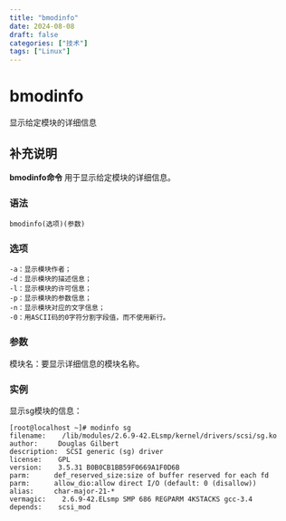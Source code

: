 ```yaml
---
title: "bmodinfo"
date: 2024-08-08
draft: false
categories: ["技术"]
tags: ["Linux"]
---
```

bmodinfo
===

显示给定模块的详细信息

## 补充说明

**bmodinfo命令** 用于显示给定模块的详细信息。

###  语法

```shell
bmodinfo(选项)(参数)
```

###  选项

```shell
-a：显示模块作者；
-d：显示模块的描述信息；
-l：显示模块的许可信息；
-p：显示模块的参数信息；
-n：显示模块对应的文字信息；
-0：用ASCII码的0字符分割字段值，而不使用新行。
```

###  参数

模块名：要显示详细信息的模块名称。

###  实例

显示sg模块的信息：

```shell
[root@localhost ~]# modinfo sg
filename:    /lib/modules/2.6.9-42.ELsmp/kernel/drivers/scsi/sg.ko
author:     Douglas Gilbert
description:  SCSI generic (sg) driver
license:    GPL
version:    3.5.31 B0B0CB1BB59F0669A1F0D6B
parm:      def_reserved_size:size of buffer reserved for each fd
parm:      allow_dio:allow direct I/O (default: 0 (disallow))
alias:     char-major-21-*
vermagic:    2.6.9-42.ELsmp SMP 686 REGPARM 4KSTACKS gcc-3.4
depends:    scsi_mod
```


